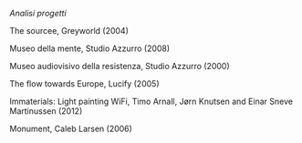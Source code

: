 _Analisi progetti_

The sourcee, Greyworld (2004)

Museo della mente, Studio Azzurro (2008)

Museo audiovisivo della resistenza, Studio Azzurro (2000)



The flow towards Europe, Lucify (2005)

Immaterials: Light painting WiFi, Timo Arnall, Jørn Knutsen and Einar Sneve Martinussen (2012)

Monument, Caleb Larsen (2006)
